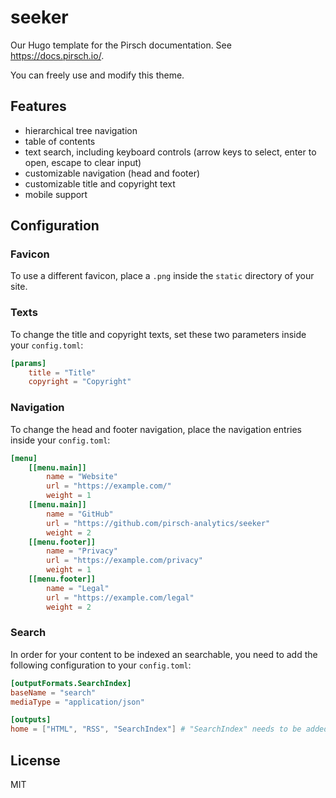 # seeker

Our Hugo template for the Pirsch documentation. See https://docs.pirsch.io/.

You can freely use and modify this theme.

## Features

* hierarchical tree navigation
* table of contents
* text search, including keyboard controls (arrow keys to select, enter to open, escape to clear input)
* customizable navigation (head and footer)
* customizable title and copyright text
* mobile support

## Configuration

### Favicon

To use a different favicon, place a `.png` inside the `static` directory of your site.

### Texts

To change the title and copyright texts, set these two parameters inside your `config.toml`:

```toml
[params]
    title = "Title"
    copyright = "Copyright"
```

### Navigation

To change the head and footer navigation, place the navigation entries inside your `config.toml`:

```toml
[menu]
    [[menu.main]]
        name = "Website"
        url = "https://example.com/"
        weight = 1
    [[menu.main]]
        name = "GitHub"
        url = "https://github.com/pirsch-analytics/seeker"
        weight = 2
    [[menu.footer]]
        name = "Privacy"
        url = "https://example.com/privacy"
        weight = 1
    [[menu.footer]]
        name = "Legal"
        url = "https://example.com/legal"
        weight = 2
```

### Search

In order for your content to be indexed an searchable, you need to add the following configuration to your `config.toml`:

```toml
[outputFormats.SearchIndex]
baseName = "search"
mediaType = "application/json"

[outputs]
home = ["HTML", "RSS", "SearchIndex"] # "SearchIndex" needs to be added, HTML and RSS are the default
```

## License

MIT
